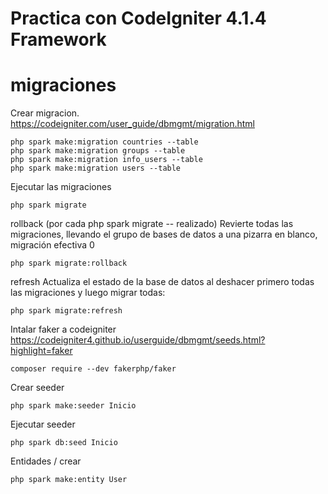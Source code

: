 # Practica con CodeIgniter 4.1.4 Framework

# migraciones

Crear migracion.
https://codeigniter.com/user_guide/dbmgmt/migration.html

```
php spark make:migration countries --table
php spark make:migration groups --table
php spark make:migration info_users --table
php spark make:migration users --table
```

Ejecutar las migraciones

```
php spark migrate
```

rollback (por cada php spark migrate -- realizado)
Revierte todas las migraciones, llevando el grupo de bases de datos a una pizarra en blanco, migración efectiva 0

```
php spark migrate:rollback
```

refresh
Actualiza el estado de la base de datos al deshacer primero todas las migraciones y luego migrar todas:

```
php spark migrate:refresh
```

Intalar faker a codeigniter
https://codeigniter4.github.io/userguide/dbmgmt/seeds.html?highlight=faker

```
composer require --dev fakerphp/faker
```

Crear seeder

```
php spark make:seeder Inicio
```

Ejecutar seeder

```
php spark db:seed Inicio
```

Entidades / crear

```
php spark make:entity User
```

